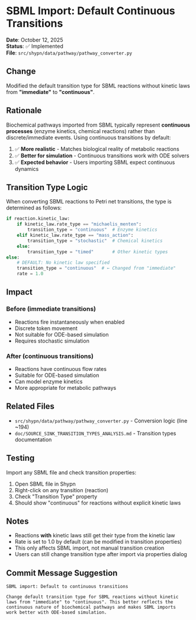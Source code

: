 # SBML Import: Default Continuous Transitions

**Date**: October 12, 2025  
**Status**: ✅ Implemented  
**File**: `src/shypn/data/pathway/pathway_converter.py`

## Change

Modified the default transition type for SBML reactions without kinetic laws from **"immediate"** to **"continuous"**.

## Rationale

Biochemical pathways imported from SBML typically represent **continuous processes** (enzyme kinetics, chemical reactions) rather than discrete/immediate events. Using continuous transitions by default:

1. ✅ **More realistic** - Matches biological reality of metabolic reactions
2. ✅ **Better for simulation** - Continuous transitions work with ODE solvers
3. ✅ **Expected behavior** - Users importing SBML expect continuous dynamics

## Transition Type Logic

When converting SBML reactions to Petri net transitions, the type is determined as follows:

```python
if reaction.kinetic_law:
    if kinetic_law.rate_type == "michaelis_menten":
        transition_type = "continuous"  # Enzyme kinetics
    elif kinetic_law.rate_type == "mass_action":
        transition_type = "stochastic"  # Chemical kinetics
    else:
        transition_type = "timed"       # Other kinetic types
else:
    # DEFAULT: No kinetic law specified
    transition_type = "continuous"  # ← Changed from "immediate"
    rate = 1.0
```

## Impact

### Before (immediate transitions)
- Reactions fire instantaneously when enabled
- Discrete token movement
- Not suitable for ODE-based simulation
- Requires stochastic simulation

### After (continuous transitions)
- Reactions have continuous flow rates
- Suitable for ODE-based simulation
- Can model enzyme kinetics
- More appropriate for metabolic pathways

## Related Files

- `src/shypn/data/pathway/pathway_converter.py` - Conversion logic (line ~194)
- `doc/SOURCE_SINK_TRANSITION_TYPES_ANALYSIS.md` - Transition types documentation

## Testing

Import any SBML file and check transition properties:
1. Open SBML file in Shypn
2. Right-click on any transition (reaction)
3. Check "Transition Type" property
4. Should show "continuous" for reactions without explicit kinetic laws

## Notes

- Reactions **with** kinetic laws still get their type from the kinetic law
- Rate is set to 1.0 by default (can be modified in transition properties)
- This only affects SBML import, not manual transition creation
- Users can still change transition type after import via properties dialog

## Commit Message Suggestion

```
SBML import: Default to continuous transitions

Change default transition type for SBML reactions without kinetic
laws from "immediate" to "continuous". This better reflects the
continuous nature of biochemical pathways and makes SBML imports
work better with ODE-based simulation.
```
